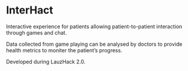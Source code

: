 # InterHact

Interactive experience for patients allowing patient-to-patient interaction through games and chat. 

Data collected from game playing can be analysed by doctors to provide health metrics to moniter the patient’s progress.

Developed during LauzHack 2.0.
